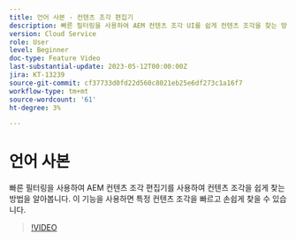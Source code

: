 ```yaml
---
title: 언어 사본 - 컨텐츠 조각 편집기
description: 빠른 필터링을 사용하여 AEM 컨텐츠 조각 UI를 쉽게 컨텐츠 조각을 찾는 방법을 알아봅니다. 이 기능을 사용하면 특정 컨텐츠 조각을 빠르고 손쉽게 찾을 수 있습니다.
version: Cloud Service
role: User
level: Beginner
doc-type: Feature Video
last-substantial-update: 2023-05-12T00:00:00Z
jira: KT-13239
source-git-commit: cf37733d0fd22d560c8021eb25e6df273c1a16f7
workflow-type: tm+mt
source-wordcount: '61'
ht-degree: 3%

---
```



# 언어 사본

빠른 필터링을 사용하여 AEM 컨텐츠 조각 편집기를 사용하여 컨텐츠 조각을 쉽게 찾는 방법을 알아봅니다. 이 기능을 사용하면 특정 컨텐츠 조각을 빠르고 손쉽게 찾을 수 있습니다.

>[!VIDEO](https://video.tv.adobe.com/v/3419311/?learn=on)
